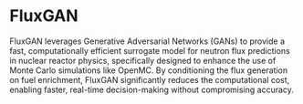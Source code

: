 # FluxGAN
FluxGAN leverages Generative Adversarial Networks (GANs) to provide a fast, computationally efficient surrogate model for neutron flux predictions in nuclear reactor physics, specifically designed to enhance the use of Monte Carlo simulations like OpenMC. By conditioning the flux generation on fuel enrichment, FluxGAN significantly reduces the computational cost, enabling faster, real-time decision-making without compromising accuracy.
